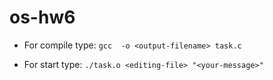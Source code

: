 # os-hw6

* For compile type:
`gcc  -o <output-filename> task.c`

* For start type:
`./task.o <editing-file> "<your-message>"`
